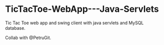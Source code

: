 # TicTacToe-WebApp---Java-Servlets
Tic Tac Toe web app and swing client with java servlets and MySQL database.

Collab with @PetruGit.
